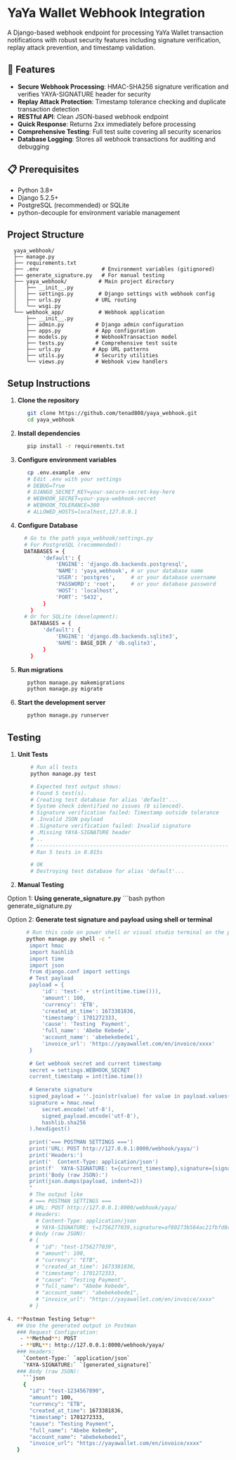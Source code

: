 # YaYa Wallet Webhook Integration

A Django-based webhook endpoint for processing YaYa Wallet transaction notifications with robust security features including signature verification, replay attack prevention, and timestamp validation.

## 🚀 Features

- **Secure Webhook Processing**: HMAC-SHA256 signature verification and verifies YAYA-SIGNATURE header for security
- **Replay Attack Protection**: Timestamp tolerance checking and duplicate transaction detection
- **RESTful API**: Clean JSON-based webhook endpoint
- **Quick Response**: Returns 2xx immediately before processing
- **Comprehensive Testing**: Full test suite covering all security scenarios
- **Database Logging**: Stores all webhook transactions for auditing and debugging

## 📋 Prerequisites

- Python 3.8+
- Django 5.2.5+
- PostgreSQL (recommended) or SQLite
- python-decouple for environment variable management

## Project Structure
      yaya_webhook/
      ├── manage.py
      ├── requirements.txt
      ├── .env                    # Environment variables (gitignored)
      ├── generate_signature.py   # For manual testing
      ├── yaya_webhook/          # Main project directory
      │   ├── __init__.py
      │   ├── settings.py        # Django settings with webhook config
      │   ├── urls.py           # URL routing
      │   └── wsgi.py
      └── webhook_app/           # Webhook application
          ├── __init__.py
          ├── admin.py          # Django admin configuration
          ├── apps.py           # App configuration
          ├── models.py         # WebhookTransaction model
          ├── tests.py          # Comprehensive test suite
          ├── urls.py          # App URL patterns
          ├── utils.py          # Security utilities
          └── views.py          # Webhook view handlers

## Setup Instructions

1. **Clone the repository**
   ```bash
      git clone https://github.com/tenad808/yaya_webhook.git
      cd yaya_webhook

2. **Install dependencies**
   ```bash
      pip install -r requirements.txt

3. **Configure environment variables**
   ```bash
      cp .env.example .env
      # Edit .env with your settings
      # DEBUG=True
      # DJANGO_SECRET_KEY=your-secure-secret-key-here 
      # WEBHOOK_SECRET=your-yaya-webhook-secret
      # WEBHOOK_TOLERANCE=300
      # ALLOWED_HOSTS=localhost,127.0.0.1
4. **Configure Database**
    ```bash
      # Go to the path yaya_webhook/settings.py
      # For PostgreSQL (recommended):
      DATABASES = {
            'default': {
                'ENGINE': 'django.db.backends.postgresql',
                'NAME': 'yaya_webhook', # or your database name
                'USER': 'postgres',     # or your database username
                'PASSWORD': 'root',     # or your database password
                'HOST': 'localhost',
                'PORT': '5432',
            }
        }
      # Or for SQLite (development):
        DATABASES = {
            'default': {
                'ENGINE': 'django.db.backends.sqlite3',
                'NAME': BASE_DIR / 'db.sqlite3',
            }
        }

6. **Run migrations**
   ```bash
      python manage.py makemigrations
      python manage.py migrate

7. **Start the development server**
   ```bash
      python manage.py runserver

## Testing

1. **Unit Tests**
    ```bash
        # Run all tests
        python manage.py test

        # Expected test output shows:
        # Found 5 test(s).
        # Creating test database for alias 'default'...
        # System check identified no issues (0 silenced).
        # Signature verification failed: Timestamp outside tolerance   <-- expected for expired timestamp test
        # .Invalid JSON payload                                        <-- expected for invalid JSON test
        # .Signature verification failed: Invalid signature            <-- expected for wrong signature test
        # .Missing YAYA-SIGNATURE header                               <-- expected for missing header test
        # ..
        # ----------------------------------------------------------------------
        # Ran 5 tests in 0.015s

        # OK
        # Destroying test database for alias 'default'...

2. **Manual Testing**
   
Option 1: **Using generate_signature.py**
    ```bash
       python generate_signature.py

Option 2: **Generate test signature and payload using shell or terminal**
   ```bash
         # Run this code on power shell or visual studio terminal on the project path
         python manage.py shell -c "
          import hmac
          import hashlib
          import time
          import json
          from django.conf import settings
          # Test payload
          payload = {
              'id': 'test-' + str(int(time.time())),
              'amount': 100,
              'currency': 'ETB',
              'created_at_time': 1673381836,
              'timestamp': 1701272333,
              'cause': 'Testing  Payment',
              'full_name': 'Abebe Kebede',
              'account_name': 'abebekebede1',
              'invoice_url': 'https://yayawallet.com/en/invoice/xxxx'
          }
      
          # Get webhook secret and current timestamp
          secret = settings.WEBHOOK_SECRET
          current_timestamp = int(time.time())
      
          # Generate signature
          signed_payload = ''.join(str(value) for value in payload.values())
          signature = hmac.new(
              secret.encode('utf-8'),
              signed_payload.encode('utf-8'),
              hashlib.sha256
          ).hexdigest()
      
          print('=== POSTMAN SETTINGS ===')
          print('URL: POST http://127.0.0.1:8000/webhook/yaya/')
          print('Headers:')
          print('  Content-Type: application/json')
          print(f'  YAYA-SIGNATURE: t={current_timestamp},signature={signature}')
          print('Body (raw JSON):')
          print(json.dumps(payload, indent=2))
          "
          # The output like
          # === POSTMAN SETTINGS ===
          # URL: POST http://127.0.0.1:8000/webhook/yaya/   
          # Headers:
            # Content-Type: application/json               
            # YAYA-SIGNATURE: t=1756277039,signature=af80273b564ac21fbfd8c0abe0d33d14d53a1969e16c67a8505f84914f885ff7  
          # Body (raw JSON):       
          # {
            # "id": "test-1756277039",
            # "amount": 100,
            # "currency": "ETB",
            # "created_at_time": 1673381836,
            # "timestamp": 1701272333,
            # "cause": "Testing Payment",
            # "full_name": "Abebe Kebede",
            # "account_name": "abebekebede1",
            # "invoice_url": "https://yayawallet.com/en/invoice/xxxx"
          # }
          
4. **Postman Testing Setup**
      ## Use the generated output in Postman
      ### Request Configuration: 
       - **Method**: POST
       - **URL**: http://127.0.0.1:8000/webhook/yaya/
      ### Headers:
        `Content-Type:` `application/json`
        `YAYA-SIGNATURE:` `[generated_signature]`
      ### Body (raw JSON):
        ```json
        {
          "id": "test-1234567890",
          "amount": 100,
          "currency": "ETB",
          "created_at_time": 1673381836,
          "timestamp": 1701272333,
          "cause": "Testing Payment",
          "full_name": "Abebe Kebede",
          "account_name": "abebekebede1",
          "invoice_url": "https://yayawallet.com/en/invoice/xxxx"
      }



       
